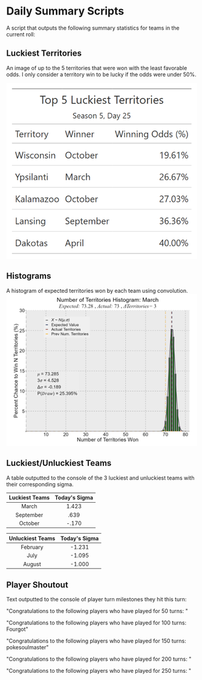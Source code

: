 # Daily Summary Scripts
A script that outputs the following summary statistics for teams in the current roll: 

## Luckiest Territories
An image of up to the 5 territories that were won with the least favorable odds. I only consider a territory win to be lucky if the odds were under 50%. 

![image](https://github.com/shen3340/CFB-Risk-Scripts/blob/00dbd2adca4b13e57bc54f6c199152256e59b87c/Archive/Month%20Risk/Day%2025/Luckiest%20Territories.png)

## Histograms 
A histogram of expected territories won by each team using convolution. 
![image](https://github.com/shen3340/CFB-Risk-Scripts/blob/00dbd2adca4b13e57bc54f6c199152256e59b87c/Archive/Month%20Risk/Day%2025/1_March.png)

## Luckiest/Unluckiest Teams
A table outputted to the console of the 3 luckiest and unluckiest teams with their corresponding sigma.  

| Luckiest Teams | Today's Sigma |
|:---------:|:---------:|
|March   | 1.423  |
| September    |.639 |
| October |-.170 |

| Unluckiest Teams | Today's Sigma |
|:---------:|:---------:|
|February  | -1.231  |
| July |-1.095|
| August |-1.000 |


## Player Shoutout
Text outputted to the console of player turn milestones they hit this turn: 

"Congratulations to the following players who have played for 50 turns: "

"Congratulations to the following players who have played for 100 turns: Fourgot"

"Congratulations to the following players who have played for 150 turns: pokesoulmaster"

"Congratulations to the following players who have played for 200 turns: "

"Congratulations to the following players who have played for 250 turns: "
